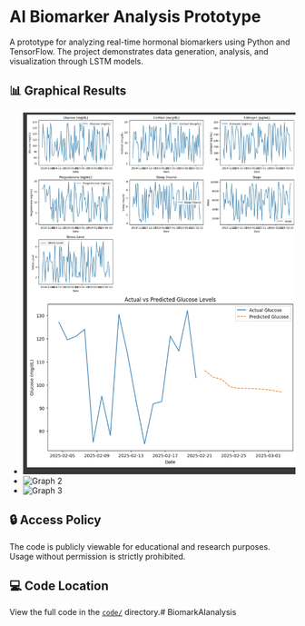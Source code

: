 # AI Biomarker Analysis Prototype

A prototype for analyzing real-time hormonal biomarkers using Python and TensorFlow. The project demonstrates data generation, analysis, and visualization through LSTM models.

## 📊 Graphical Results
- ![Graph 1](images/Initial_model_graph.jpg)
- ![Graph 2](Images/version_graph.jpg)
- ![Graph 3](Images/Final_refined_model_Graph_III.jpg)

## 🔒 Access Policy
The code is publicly viewable for educational and research purposes. Usage without permission is strictly prohibited.

## 💻 Code Location
View the full code in the [`code/`](code/) directory.# BiomarkAIanalysis
